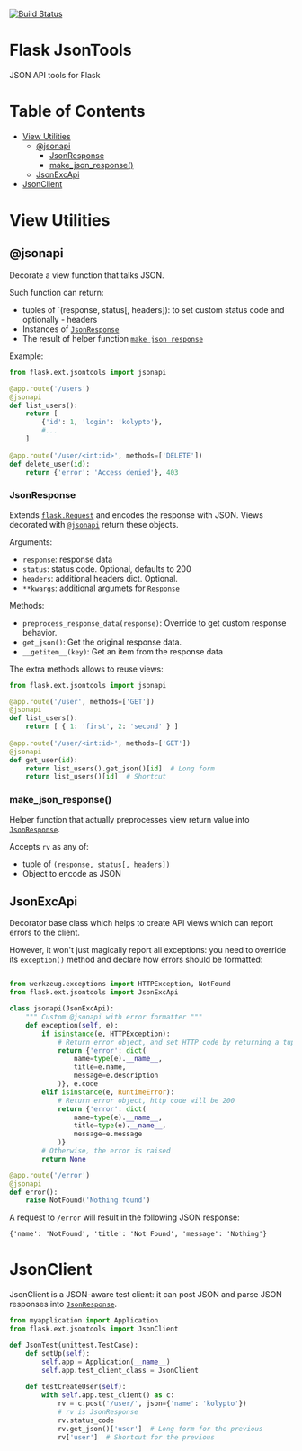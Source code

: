 [![Build Status](https://api.travis-ci.org/kolypto/py-flask-jsontools.png?branch=master)](https://travis-ci.org/kolypto/py-flask-jsontools)


Flask JsonTools
===============

JSON API tools for Flask

Table of Contents
=================

* <a href="#view-utilities">View Utilities</a>
    * <a href="#jsonapi">@jsonapi</a>
        * <a href="#jsonresponse">JsonResponse</a>
        * <a href="#make_json_response">make_json_response()</a>
    * <a href="#jsonexcapi">JsonExcApi</a>
* <a href="#jsonclient">JsonClient</a> 

View Utilities
==============

@jsonapi
--------

Decorate a view function that talks JSON.

Such function can return:
    
* tuples of `(response, status[, headers]): to set custom status code and optionally - headers
* Instances of [`JsonResponse`](#jsonresponse)
* The result of helper function [`make_json_response`](#make_json_response)

Example:

```python
from flask.ext.jsontools import jsonapi

@app.route('/users')
@jsonapi
def list_users():
    return [
        {'id': 1, 'login': 'kolypto'},
        #...
    ]
   
@app.route('/user/<int:id>', methods=['DELETE'])
def delete_user(id):
    return {'error': 'Access denied'}, 403
```

### JsonResponse

Extends [`flask.Request`](http://flask.pocoo.org/docs/api/#incoming-request-data) and encodes the response with JSON.
Views decorated with [`@jsonapi`](#jsonapi) return these objects.

Arguments:

* `response`: response data
* `status`: status code. Optional, defaults to 200
* `headers`: additional headers dict. Optional.
* `**kwargs`: additional argumets for [`Response`](http://flask.pocoo.org/docs/api/#response-objects)

Methods:

* `preprocess_response_data(response)`: Override to get custom response behavior.
* `get_json()`: Get the original response data.
* `__getitem__(key)`: Get an item from the response data

The extra methods allows to reuse views:

```python
from flask.ext.jsontools import jsonapi

@app.route('/user', methods=['GET'])
@jsonapi
def list_users():
    return [ { 1: 'first', 2: 'second' } ]
    
@app.route('/user/<int:id>', methods=['GET'])
@jsonapi
def get_user(id):
    return list_users().get_json()[id]  # Long form
    return list_users()[id]  # Shortcut
```

### make_json_response()
Helper function that actually preprocesses view return value into [`JsonResponse`](#jsonresponse).

Accepts `rv` as any of:

* tuple of `(response, status[, headers])`
* Object to encode as JSON

JsonExcApi
----------

Decorator base class which helps to create API views which can report errors to the client.

However, it won't just magically report all exceptions: you need to override its `exception()` method and declare how errors should be formatted:

```python

from werkzeug.exceptions import HTTPException, NotFound
from flask.ext.jsontools import JsonExcApi

class jsonapi(JsonExcApi):
    """ Custom @jsonapi with error formatter """
    def exception(self, e):
        if isinstance(e, HTTPException):
            # Return error object, and set HTTP code by returning a tuple
            return {'error': dict(
                name=type(e).__name__,
                title=e.name,
                message=e.description
            )}, e.code
        elif isinstance(e, RuntimeError):
            # Return error object, http code will be 200
            return {'error': dict(
                name=type(e).__name__,
                title=type(e).__name__,
                message=e.message
            )}
        # Otherwise, the error is raised
        return None

@app.route('/error')
@jsonapi
def error():
    raise NotFound('Nothing found')
```

A request to `/error` will result in the following JSON response:
    
    {'name': 'NotFound', 'title': 'Not Found', 'message': 'Nothing'}



JsonClient
==========

JsonClient is a JSON-aware test client: it can post JSON and parse JSON responses into [`JsonResponse`](#jsonresponse).

```python
from myapplication import Application
from flask.ext.jsontools import JsonClient

def JsonTest(unittest.TestCase):
    def setUp(self):
        self.app = Application(__name__)
        self.app.test_client_class = JsonClient
        
    def testCreateUser(self):
        with self.app.test_client() as c:
            rv = c.post('/user/', json={'name': 'kolypto'})
            # rv is JsonResponse
            rv.status_code
            rv.get_json()['user']  # Long form for the previous
            rv['user']  # Shortcut for the previous
```
